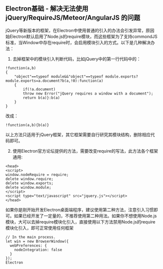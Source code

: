## Electron基础 - 解决无法使用jQuery/RequireJS/Meteor/AngularJS 的问题


jQuery等新版本的框架，在Electron中使用普通的引入的办法会引发异常，原因始Electron默认启用了Node.js的require模块，而这些框架为了支持commondJS标准，当Window中存在require时，会启用模块引入的方式。以下是几种解决办法：
1. 去掉框架中的模块引入判断代码，比如jQuery中的第一行代码中的：
```
!function(a,b)
{
    "object"==typeof module&&"object"==typeof module.exports?       module.exports=a.document?b(a,!0):function(a)
    {
        if(!a.document)
        throw new Error("jQuery requires a window with a document");
        return b(a)}:b(a)
    }
}

```


改成：


```
!function(a,b){b(a)}
```
以上方法只适用于jQuery框架，其它框架需要自行研究其模块结构，删除相应代码即可。

2. 使用Electron官方论坛提供的方法，需要改变require的写法，此方法各个框架通用:
```
<head>
<script>
window.nodeRequire = require;
delete window.require;
delete window.exports;
delete window.module;
</script>
<script type="text/javascript" src="jquery.js"></script>
</head>
```

如果你是刚开始开发Electron桌面端程序，建议使用第二种方法，注意引入习惯即可。如果已经开发了一定量的，不推荐使用第二种用法。如果你不想使用Node.js模块，大可以去掉require模块化引入，直接使用以下方法禁用Node.js的require模块化引入，即可正常使用任何框架

```
// In the main process.
let win = new BrowserWindow({
  webPreferences: {
    nodeIntegration: false
  }
});
Electron
```